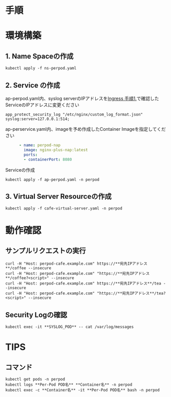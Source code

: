 # 手順

# 環境構築
## 1. Name Spaceの作成
```
kubectl apply -f ns-perpod.yaml
```
## 2. Service の作成
ap-perpod.yaml内、syslog serverのIPアドレスを[Ingress 手順1.](https://github.com/hiropo20/nginx-nap-container-deployment-sample/tree/master/ingress#1-syslog-server%E3%81%AEdeploy)で確認したServiceのIPアドレスに変更ください
```
app_protect_security_log "/etc/nginx/custom_log_format.json" syslog:server=127.0.0.1:514;
```
ap-perservice.yaml内、imageを予め作成したContainer Imageを指定してください
```yaml
      - name: perpod-nap
        image: nginx-plus-nap:latest 
        ports:
        - containerPort: 8080
```
Serviceの作成
```
kubectl apply -f ap-perpod.yaml -n perpod
```
## 3. Virtual Server Resourceの作成
```
kubectl apply -f cafe-virtual-server.yaml -n perpod
```


# 動作確認
## サンプルリクエストの実行
```
curl -H "Host: perpod-cafe.example.com" https://**宛先IPアドレス**/coffee --insecure
curl -H "Host: perpod-cafe.example.com" "https://**宛先IPアドレス**/coffee?<script>" --insecure
curl -H "Host: perpod-cafe.example.com" https://**宛先IPアドレス**/tea --insecure
curl -H "Host: perpod-cafe.example.com" "https://**宛先IPアドレス**/tea?<script>" --insecure
```
## Security Logの確認
```
kubectl exec -it **SYSLOG_POD** -- cat /var/log/messages
```

# TIPS
## コマンド
```
kubectl get pods -n perpod
kubectl logs **Per-Pod POD名** **Container名** -n perpod
kubectl exec -c **Container名** -it **Per-Pod POD名** bash -n perpod
```
